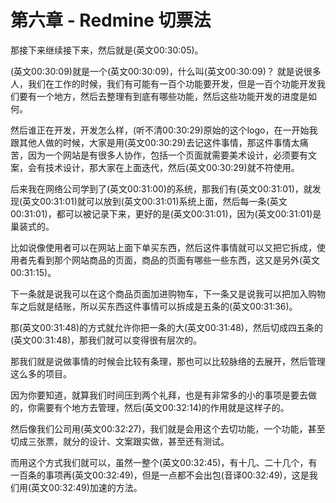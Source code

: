 # 第六章 - Redmine 切票法

那接下来继续接下来，然后就是(英文00:30:05)。

(英文00:30:09)就是一个(英文00:30:09)，什么叫(英文00:30:09)？ 就是说很多人，我们在工作的时候，我们有可能有一百个功能要开发，但是一百个功能开发我们要有一个地方，然后去整理有到底有哪些功能，然后这些功能开发的进度是如何。

然后谁正在开发，开发怎么样，(听不清00:30:29)原始的这个logo，在一开始我跟其他人做的时候，大家是用(英文00:30:29)去记这件事情，那这件事情太痛苦，因为一个网站是有很多人协作，包括一个页面就需要美术设计，必须要有文案，会有技术设计，那大家在上面迭代，然后(英文00:30:29)就不符使用。

后来我在网络公司学到了(英文00:31:00)的系统，那我们有(英文00:31:01)，就发现(英文00:31:01)就可以放到(英文00:31:01)系统上面，然后每一条(英文00:31:01)，都可以被记录下来，更好的是(英文00:31:01)，因为(英文00:31:01)是巢装式的。

比如说像使用者可以在网站上面下单买东西，然后这件事情就可以又把它拆成，使用者先看到那个网站商品的页面，商品的页面有哪些一些东西，这又是另外(英文00:31:15)。

下一条就是说我可以在这个商品页面加进购物车，下一条又是说我可以把加入购物车之后就是结账，所以买东西这件事情可以拆成是五条的(英文00:31:36)。

那(英文00:31:48)的方式就允许你把一条的大(英文00:31:48)，然后切成四五条的(英文00:31:48)，那我们就可以变得很有层次的。

那我们就是说做事情的时候会比较有条理，那也可以比较脉络的去展开，然后管理这么多的项目。

因为你要知道，就算我们时间压到两个礼拜，也是有非常多的小的事项是要去做的，你需要有个地方去管理，然后(英文00:32:14)的作用就是这样子的。

然后像我们公司用(英文00:32:27)，我们就是会用这个去切功能，一个功能，甚至切成三张票，就分的设计、文案跟实做，甚至还有测试。

而用这个方式我们就可以，虽然一整个(英文00:32:45)，有十几、二十几个，有一百条的事项再(英文00:32:49)，但是一点都不会出包(音译00:32:49)，这是我们用(英文00:32:49)加速的方法。
